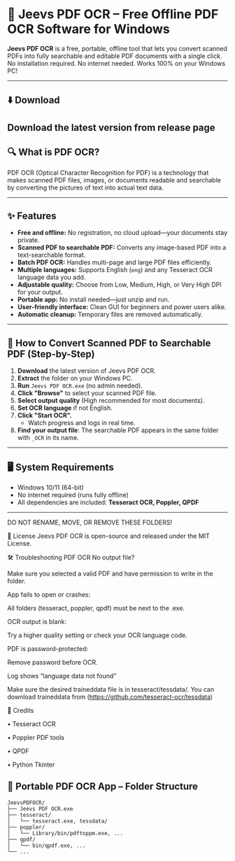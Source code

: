 # 🧠 Jeevs PDF OCR – Free Offline PDF OCR Software for Windows

**Jeevs PDF OCR** is a free, portable, offline tool that lets you convert scanned PDFs into fully searchable and editable PDF documents with a single click.  
No installation required. No internet needed. Works 100% on your Windows PC!

---

## ⬇️ Download 

Download the latest version from release page
---

## 🔍 What is PDF OCR?

PDF OCR (Optical Character Recognition for PDF) is a technology that makes scanned PDF files, images, or documents readable and searchable by converting the pictures of text into actual text data.

---

## ✨ Features

- **Free and offline:** No registration, no cloud upload—your documents stay private.
- **Scanned PDF to searchable PDF:** Converts any image-based PDF into a text-searchable format.
- **Batch PDF OCR:** Handles multi-page and large PDF files efficiently.
- **Multiple languages:** Supports English (`eng`) and any Tesseract OCR language data you add.
- **Adjustable quality:** Choose from Low, Medium, High, or Very High DPI for your output.
- **Portable app:** No install needed—just unzip and run.
- **User-friendly interface:** Clean GUI for beginners and power users alike.
- **Automatic cleanup:** Temporary files are removed automatically.

---

## 🚀 How to Convert Scanned PDF to Searchable PDF (Step-by-Step)

1. **Download** the latest version of Jeevs PDF OCR.  
2. **Extract** the folder on your Windows PC.
3. **Run** `Jeevs PDF OCR.exe` (no admin needed).
4. **Click "Browse"** to select your scanned PDF file.
5. **Select output quality** (High recommended for most documents).
6. **Set OCR language** if not English.
7. **Click "Start OCR".**  
   - Watch progress and logs in real time.
8. **Find your output file**: The searchable PDF appears in the same folder with `_OCR` in its name.

---

## 🖥️ System Requirements

- Windows 10/11 (64-bit)
- No internet required (runs fully offline)
- All dependencies are included: **Tesseract OCR, Poppler, QPDF**

---

DO NOT RENAME, MOVE, OR REMOVE THESE FOLDERS!


📝 License
Jeevs PDF OCR is open-source and released under the MIT License.

🛠️ Troubleshooting PDF OCR
No output file?

Make sure you selected a valid PDF and have permission to write in the folder.

App fails to open or crashes:

All folders (tesseract, poppler, qpdf) must be next to the .exe.

OCR output is blank:

Try a higher quality setting or check your OCR language code.

PDF is password-protected:

Remove password before OCR.

Log shows “language data not found”

Make sure the desired traineddata file is in tesseract/tessdata/.
You can download traineddata from (https://github.com/tesseract-ocr/tessdata)

🤝 Credits

•	Tesseract OCR

•	Poppler PDF tools

•	QPDF

•	Python Tkinter



## 📂 Portable PDF OCR App – Folder Structure

```plaintext
JeevsPDFOCR/
├── Jeevs PDF OCR.exe
├── tesseract/
│   └── tesseract.exe, tessdata/
├── poppler/
│   └── Library/bin/pdftoppm.exe, ...
├── qpdf/
│   └── bin/qpdf.exe, ...
└── ...



